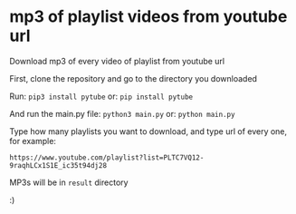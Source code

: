 # mp3 of playlist videos from youtube url
Download mp3 of every video of playlist from youtube url

First, clone the repository and go to the directory you downloaded

Run:
`pip3 install pytube`
or:
`pip install pytube`

And run the main.py file:
`python3 main.py`
or:
`python main.py`

Type how many playlists you want to download, and type url of every one, for example:

`https://www.youtube.com/playlist?list=PLTC7VQ12-9raqhLCx1S1E_ic35t94dj28` 

MP3s will be in `result` directory

:)
